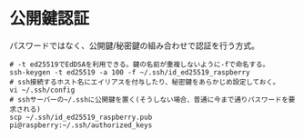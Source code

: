 # 公開鍵認証
パスワードではなく、公開鍵/秘密鍵の組み合わせで認証を行う方式。  

```shell
# -t ed25519でEdDSAを利用できる。鍵の名前が重複しないように-fで命名する。
ssh-keygen -t ed25519 -a 100 -f ~/.ssh/id_ed25519_raspberry
# ssh接続するホスト名にエイリアスを付与したり、秘密鍵をあらかじめ設定しておく。
vi ~/.ssh/config
# sshサーバーの~/.sshに公開鍵を置く(そうしない場合、普通に今まで通りパスワードを要求される)
scp ~/.ssh/id_ed25519_raspberry.pub pi@raspberry:~/.ssh/authorized_keys
```